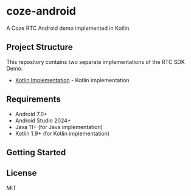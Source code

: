 # coze-android
A Coze RTC Android demo implemented in Kotlin

## Project Structure

This repository contains two separate implementations of the RTC SDK Demo:

- [Kotlin Implementation](./kotlin-example) - Kotlin implementation

## Requirements

- Android 7.0+
- Android Studio 2024+
- Java 11+ (for Java implementation)
- Kotlin 1.9+ (for Kotlin implementation)

## Getting Started

## License
MIT
